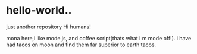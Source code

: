 # hello-world..
just another repository
Hi humans!

mona here,i like mode js, and coffee script(thats what i m mode off!).
i have had tacos on moon and find them far superior to earth tacos.
